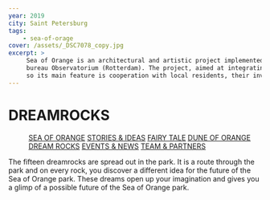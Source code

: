 ```yaml
---
year: 2019
city: Saint Petersburg
tags:
    - sea-of-orage
cover: /assets/_DSC7078_copy.jpg
excerpt: >
     Sea of Orange is an architectural and artistic project implemented by the Waterfront project team together with partners from the Dutch architectural
     bureau Observatorium (Rotterdam). The project, aimed at integrating public art into public spaces, is based on the ideas of co-design and placemaking,
     so its main feature is cooperation with local residents, their involvement in the process of planning and creating an art object.
---
```


# DREAMROCKS

<Menu>
<a href="/sea-of-orange">SEA OF ORANGE</a>
<a href="/sea-of-orange/stories-and-ideas">STORIES & IDEAS</a>
<a href="/sea-of-orange/fairytale">FAIRY TALE</a>
<a href="/sea-of-orange/dune-of-orange">DUNE OF ORANGE</a>
<a href="/sea-of-orange/dreamrocks">DREAM ROCKS</a>
<a href="/sea-of-orange/events-and-news">EVENTS & NEWS</a>
<a href="/sea-of-orange/team-and-partners">TEAM & PARTNERS</a>
</Menu>

The fifteen dreamrocks are spread out in the park. It is a route through the park and on every rock, you discover a different idea for the future of the Sea of Orange park. These dreams open up your imagination and gives you a glimp of a possible future of the Sea of Orange park.

<Columns>
<div>
    <Card title="Sand is often associated with time" href="/sea-of-orange/dreamrock-1" src="/assets/sea-of-orange/sorange_7_I27.jpg" ratio="4/3" />
    <Card title="The banana slide" href="/sea-of-orange/dreamrock-4" src="/assets/sea-of-orange/sorange_6_I13.jpg" ratio="4/3" />
    <Card title="A new exit" href="/sea-of-orange/dreamrock-7" src="/assets/sea-of-orange/sorange_6_I14.jpg" ratio="4/3" />
    <Card title="An image of the arts on a ceiling" href="/sea-of-orange/dreamrock-10" src="/assets/sea-of-orange/sorange_6_I15.jpg" ratio="4/3" />
    <Card title="The Spirit of Amber" href="/sea-of-orange/dreamrock-13" src="/assets/sea-of-orange/sorange_6_I16.jpg" ratio="4/3" />
</div>
<div>
    <Card title="A garden for cleaning the earth" href="/sea-of-orange/dreamrock-2" src="/assets/sea-of-orange/sorange_6_I13.jpg" ratio="4/3" />
    <Card title="A labyrinth on the edge of the water" href="/sea-of-orange/dreamrock-5" src="/assets/sea-of-orange/sorange_6_I18.jpg" ratio="4/3" />
    <Card title="The lighthouse" href="/sea-of-orange/dreamrock-8" src="/assets/sea-of-orange/sorange_6_I19.jpg" ratio="4/3" />
    <Card title="The bridge" href="/sea-of-orange/dreamrock-11" src="/assets/sea-of-orange/sorange_6_I20.jpg" ratio="4/3" />
    <Card title="I am a discoverer" href="/sea-of-orange/dreamrock-14" src="/assets/sea-of-orange/sorange_6_I21.jpg" ratio="4/3" />
</div>
<div>
    <Card title="A fire on the beach" href="/sea-of-orange/dreamrock-3" src="/assets/sea-of-orange/sorange_6_I22.jpg" ratio="4/3" />
    <Card title="Boats and yachts" href="/sea-of-orange/dreamrock-6" src="/assets/sea-of-orange/sorange_6_I23.jpg" ratio="4/3" />
    <Card title="Paintings on the beach" href="/sea-of-orange/dreamrock-9" src="/assets/sea-of-orange/sorange_6_I24.jpg" ratio="4/3" />
    <Card title="Once there was a whale" href="/sea-of-orange/dreamrock-12" src="/assets/sea-of-orange/sorange_6_I25.jpg" ratio="4/3" />
    <Card title="Dreamrocks are signed by...and who are you?" href="/sea-of-orange/dreamrock-15" src="/assets/sea-of-orange/sorange_6_I26.jpg" ratio="4/3" />
</div>
</Columns>